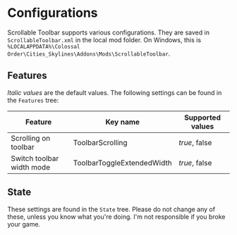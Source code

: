 # Configurations

Scrollable Toolbar supports various configurations. They are saved in
`ScrollableToolbar.xml` in the
local mod folder. On Windows, this is
`%LOCALAPPDATA%\Colossal Order\Cities_Skylines\Addons\Mods\ScrollableToolbar`.

## Features
*Italic values* are the default values. The following settings can be found in
the `Features` tree:

 Feature                   | Key name                   | Supported values
 ------------------------- | -------------------------- | ----------------
 Scrolling on toolbar      | ToolbarScrolling           | *true*, false
 Switch toolbar width mode | ToolbarToggleExtendedWidth | *true*, false

## State
These settings are found in the `State` tree. Please do not change any of these,
unless you know what you're doing. I'm not responsible if you broke your game.
